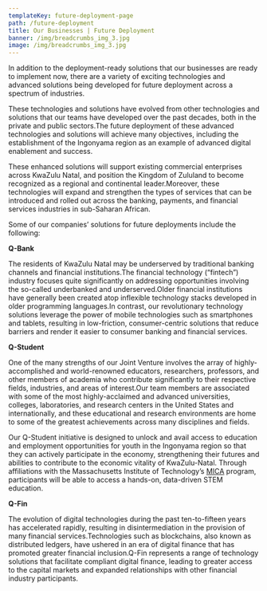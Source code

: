 ```yaml
---
templateKey: future-deployment-page
path: /future-deployment
title: Our Businesses | Future Deployment
banner: /img/breadcrumbs_img_3.jpg
image: /img/breadcrumbs_img_3.jpg
---
```

In addition to the deployment-ready solutions that our businesses are ready to implement now, there are a variety of exciting technologies and advanced solutions being developed for future deployment across a spectrum of industries.

These technologies and solutions have evolved from other technologies and solutions that our teams have developed over the past decades, both in the private and public sectors.The future deployment of these advanced technologies and solutions will achieve many objectives, including the establishment of the Ingonyama region as an example of advanced digital enablement and success.

These enhanced solutions will support existing commercial enterprises across KwaZulu Natal, and position the Kingdom of Zululand to become recognized as a regional and continental leader.Moreover, these technologies will expand and strengthen the types of services that can be introduced and rolled out across the banking, payments, and financial services industries in sub-Saharan African.

Some of our companies’ solutions for future deployments include the following:

**Q-Bank**

The residents of KwaZulu Natal may be underserved by traditional banking channels and financial institutions.The financial technology (“fintech”) industry focuses quite significantly on addressing opportunities involving the so-called underbanked and underserved.Older financial institutions have generally been created atop inflexible technology stacks developed in older programming languages.In contrast, our revolutionary technology solutions leverage the power of mobile technologies such as smartphones and tablets, resulting in low-friction, consumer-centric solutions that reduce barriers and render it easier to consumer banking and financial services.

**Q-Student**

One of the many strengths of our Joint Venture involves the array of highly-accomplished and world-renowned educators, researchers, professors, and other members of academia who contribute significantly to their respective fields, industries, and areas of interest.Our team members are associated with some of the most highly-acclaimed and advanced universities, colleges, laboratories, and research centers in the United States and internationally, and these educational and research environments are home to some of the greatest achievements across many disciplines and fields.

Our Q-Student initiative is designed to unlock and avail access to education and employment opportunities for youth in the Ingonyama region so that they can actively participate in the economy, strengthening their futures and abilities to contribute to the economic vitality of KwaZulu-Natal. Through affiliations with the Massachusetts Institute of Technology’s [MICA](https://bioinstrumentation.mit.edu/mica) program, participants will be able to access a hands-on, data-driven STEM education.

**Q-Fin**

The evolution of digital technologies during the past ten-to-fifteen years has accelerated rapidly, resulting in disintermediation in the provision of many financial services.Technologies such as blockchains, also known as distributed ledgers, have ushered in an era of digital finance that has promoted greater financial inclusion.Q-Fin represents a range of technology solutions that facilitate compliant digital finance, leading to greater access to the capital markets and expanded relationships with other financial industry participants.